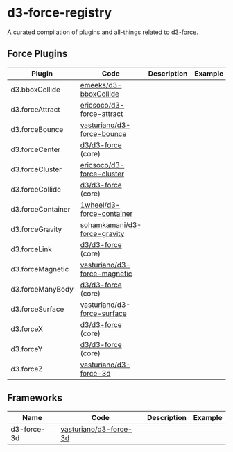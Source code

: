 # d3-force-registry
A curated compilation of plugins and all-things related to [d3-force](https://github.com/d3/d3-force).

## Force Plugins

| Plugin | Code | Description | Example |
|---|---|---|---|
| d3.bboxCollide | [emeeks/d3-bboxCollide](https://github.com/emeeks/d3-bboxCollide) |
| d3.forceAttract | [ericsoco/d3-force-attract](https://github.com/ericsoco/d3-force-attract) |
| d3.forceBounce | [vasturiano/d3-force-bounce](https://github.com/vasturiano/d3-force-bounce) |
| d3.forceCenter | [d3/d3-force](https://github.com/d3/d3-force#centering) (core) |
| d3.forceCluster | [ericsoco/d3-force-cluster](https://github.com/ericsoco/d3-force-cluster) |
| d3.forceCollide | [d3/d3-force](https://github.com/d3/d3-force#collision) (core) |
| d3.forceContainer | [1wheel/d3-force-container](https://github.com/1wheel/d3-force-container)
| d3.forceGravity | [sohamkamani/d3-force-gravity](https://github.com/sohamkamani/d3-force-gravity)
| d3.forceLink | [d3/d3-force](https://github.com/d3/d3-force#links) (core) |
| d3.forceMagnetic | [vasturiano/d3-force-magnetic](https://github.com/vasturiano/d3-force-magnetic) |
| d3.forceManyBody | [d3/d3-force](https://github.com/d3/d3-force#many-body) (core) |
| d3.forceSurface | [vasturiano/d3-force-surface](https://github.com/vasturiano/d3-force-surface) |
| d3.forceX | [d3/d3-force](https://github.com/d3/d3-force#forceX) (core) |
| d3.forceY | [d3/d3-force](https://github.com/d3/d3-force#forceY) (core) |
| d3.forceZ | [vasturiano/d3-force-3d](https://github.com/vasturiano/d3-force-3d#forcez) |

## Frameworks

| Name | Code | Description | Example |
|---|---|---|---|
| d3-force-3d | [vasturiano/d3-force-3d](https://github.com/vasturiano/d3-force-3d) |
